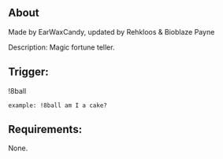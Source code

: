 
## About
Made by EarWaxCandy, updated by Rehkloos & Bioblaze Payne

Description: Magic fortune teller.

## Trigger:
!8ball <Question>

`example: !8ball am I a cake?`

## Requirements:
None.
